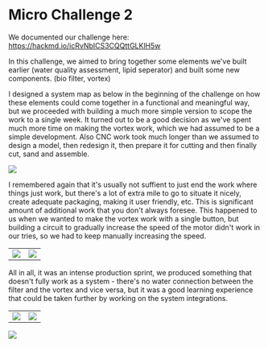 # Micro Challenge 2

We documented our challenge here: https://hackmd.io/icRvNbICS3CQQttGLKlH5w

In this challenge, we aimed to bring together some elements we've built earlier (water quality assessment, lipid seperator) and built some new components. (bio filter, vortex)

I designed a system map as below in the beginning of the challenge on how these elements could come together in a functional and meaningful way, but we proceeded with building a much more simple version to scope the work to a single week. It turned out to be a good decision as we've spent much more time on making the vortex work, which we had assumed to be a simple development. Also CNC work took much longer than we assumed to design a model, then redesign it, then prepare it for cutting and then finally cut, sand and assemble. 

![](https://i.imgur.com/PFbUd4I.jpg)



I remembered again that it's usually not suffient to just end the work where things just work, but there's a lot of extra mile to go to situate it nicely, create adequate packaging, making it user friendly, etc. This is significant amount of additional work that you don't always foresee.
This happened to us when we wanted to make the vortex work with a single button, but building a circuit to gradually increase the speed of the motor didn't work in our tries, so we had to keep manually increasing the speed.

<table>
  <tr>
    <td><img src="https://i.imgur.com/KaEjyRw.jpg"></td>
    <td><img src="https://i.imgur.com/PDtF3EZ.jpg"></td>
    </tr>
</table>


All in all, it was an intense production sprint, we produced something that doesn't fully work as a system - there's no water connection between the filter and the vortex and vice versa, but it was a good learning experience that could be taken further by working on the system integrations.




<table>
  <tr>
    <td><img src="https://i.imgur.com/cQedzTR.gif"></td>
    <td><img src="https://i.imgur.com/JgP1wsM.gif"></td>
    </tr>
</table>


![](https://i.imgur.com/9RyfXsj.jpg)
